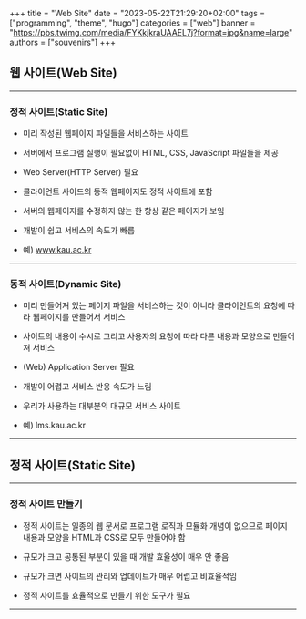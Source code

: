 +++
title = "Web Site"
date = "2023-05-22T21:29:20+02:00"
tags = ["programming", "theme", "hugo"]
categories = ["web"]
banner = "https://pbs.twimg.com/media/FYKkjkraUAAEL7j?format=jpg&name=large"
authors = ["souvenirs"]
+++

## 웹 사이트(Web Site)

---

### 정적 사이트(Static Site)

- 미리 작성된 웹페이지 파일들을 서비스하는 사이트

- 서버에서 프로그램 실행이 필요없이 HTML, CSS, JavaScript 파일들을 제공

- Web Server(HTTP Server) 필요

- 클라이언트 사이드의 동적 웹페이지도 정적 사이트에 포함

- 서버의 웹페이지를 수정하지 않는 한 항상 같은 페이지가 보임

- 개발이 쉽고 서비스의 속도가 빠름

- 예) www.kau.ac.kr

---

### 동적 사이트(Dynamic Site)

- 미리 만들어져 있는 페이지 파일을 서비스하는 것이 아니라 클라이언트의 요청에 따라 웹페이지를 만들어서 서비스

- 사이트의 내용이 수시로 그리고 사용자의 요청에 따라 다른 내용과 모양으로 만들어져 서비스

- (Web) Application Server 필요

- 개발이 어렵고 서비스 반응 속도가 느림

- 우리가 사용하는 대부분의 대규모 서비스 사이트

- 예) lms.kau.ac.kr

---

## 정적 사이트(Static Site)

---

### 정적 사이트 만들기

- 정적 사이트는 일종의 웹 문서로 프로그램 로직과 모듈화 개념이 없으므로 페이지 내용과 모양을 HTML과 CSS로 모두 만들어야 함

- 규모가 크고 공통된 부분이 있을 때 개발 효율성이 매우 안 좋음

- 규모가 크면 사이트의 관리와 업데이트가 매우 어렵고 비효율적임

- 정적 사이트를 효율적으로 만들기 위한 도구가 필요

---